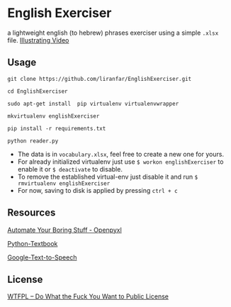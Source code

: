 # English Exerciser
a lightweight english (to hebrew) phrases exerciser using a simple `.xlsx` file.
[Illustrating Video](https://www.youtube.com/watch?v=aLY7kbo6s2w)

##  Usage
    git clone https://github.com/liranfar/EnglishExerciser.git

    cd EnglishExerciser

    sudo apt-get install  pip virtualenv virtualenvwrapper
    
    mkvirtualenv englishExerciser
    
    pip install -r requirements.txt
    
    python reader.py

* The data is in `vocabulary.xlsx`, feel free to create a new one for yours.
* For already initialized virtualenv just use `$ workon englishExerciser` to enable it or `$ deactivate` to disable.
* To remove the established virtual-env just disable it and run `$ rmvirtualenv englishExerciser`
* For now, saving to disk is applied by pressing `ctrl + c`
## Resources
[Automate Your Boring Stuff - Openpyxl](https://automatetheboringstuff.com/chapter12/)

[Python-Textbook](https://python-textbok.readthedocs.io/en/1.0/Object_Oriented_Programming.html)

[Google-Text-to-Speech](https://github.com/pndurette/gTTS)

## License

[WTFPL – Do What the Fuck You Want to Public License](http://www.wtfpl.net)

